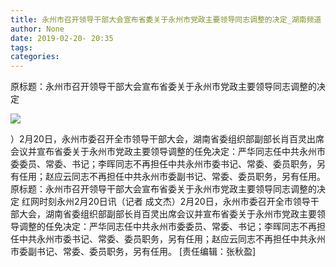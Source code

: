 ```yaml
---
title: 永州市召开领导干部大会宣布省委关于永州市党政主要领导同志调整的决定_湖南频道
author: None
date: 2019-02-20- 20:35
tags: 
categories: 
---
```

原标题：永州市召开领导干部大会宣布省委关于永州市党政主要领导同志调整的决定
<!-- more -->
                
<img align="center" border="0" src="http://p2.ifengimg.com/a/2016/0810/204c433878d5cf9size1_w16_h16.png" />
                
            
）2月20日，永州市委召开全市领导干部大会，湖南省委组织部副部长肖百灵出席会议并宣布省委关于永州市党政主要领导调整的任免决定：严华同志任中共永州市委委员、常委、书记；李晖同志不再担任中共永州市委书记、常委、委员职务，另有任用；赵应云同志不再担任中共永州市委副书记、常委、委员职务，另有任用。
原标题：永州市召开领导干部大会宣布省委关于永州市党政主要领导同志调整的决定
红网时刻永州2月20日讯（记者 成文杰）2月20日，永州市委召开全市领导干部大会，湖南省委组织部副部长肖百灵出席会议并宣布省委关于永州市党政主要领导调整的任免决定：严华同志任中共永州市委委员、常委、书记；李晖同志不再担任中共永州市委书记、常委、委员职务，另有任用；赵应云同志不再担任中共永州市委副书记、常委、委员职务，另有任用。
[责任编辑：张秋盈]
            
